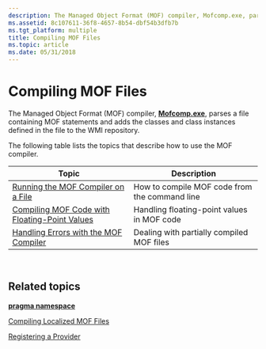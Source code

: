 ```yaml
---
description: The Managed Object Format (MOF) compiler, Mofcomp.exe, parses a file containing MOF statements and adds the classes and class instances defined in the file to the WMI repository.
ms.assetid: 8c107611-36f8-4657-8b54-dbf54b3dfb7b
ms.tgt_platform: multiple
title: Compiling MOF Files
ms.topic: article
ms.date: 05/31/2018
---
```


# Compiling MOF Files

The Managed Object Format (MOF) compiler, [**Mofcomp.exe**](mofcomp.md), parses a file containing MOF statements and adds the classes and class instances defined in the file to the WMI repository.

The following table lists the topics that describe how to use the MOF compiler.



| Topic                                                                                              | Description                                   |
|----------------------------------------------------------------------------------------------------|-----------------------------------------------|
| [Running the MOF Compiler on a File](running-the-mof-compiler-on-a-file.md)                       | How to compile MOF code from the command line |
| [Compiling MOF Code with Floating-Point Values](compiling-mof-code-with-floating-point-values.md) | Handling floating-point values in MOF code    |
| [Handling Errors with the MOF Compiler](handling-errors-with-the-mof-compiler.md)                 | Dealing with partially compiled MOF files     |



 

## Related topics

<dl> <dt>

[**pragma namespace**](pragma-namespace.md)
</dt> <dt>

[Compiling Localized MOF Files](compiling-localized-mof-files.md)
</dt> <dt>

[Registering a Provider](registering-a-provider.md)
</dt> </dl>

 

 



